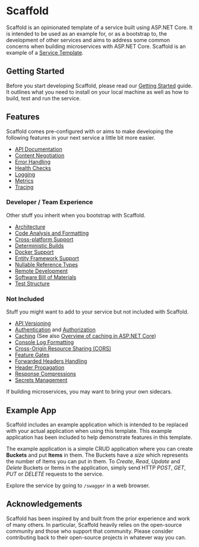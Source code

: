 # Scaffold

Scaffold is an opinionated template of a service built using ASP.NET Core. It is intended to be used as an example for, or as a bootstrap to, the development of other services and aims to address some common concerns when building microservices with ASP.NET Core. Scaffold is an example of a [Service Template](https://www.thoughtworks.com/radar/techniques/tailored-service-templates).

## Getting Started

Before you start developing Scaffold, please read our [Getting Started](./Docs/GettingStarted.md) guide. It outlines what you need to install on your local machine as well as how to build, test and run the service.

## Features

Scaffold comes pre-configured with or aims to make developing the following features in your next service a little bit more easier.

- [API Documentation](./Docs/ApiDocumentation.md)
- [Content Negotiation](./Docs/ContentNegotiation.md)
- [Error Handling](./Docs/ErrorHandling.md)
- [Health Checks](./Docs/HealthChecks.md)
- [Logging](./Docs/Logging.md)
- [Metrics](./Docs/Metrics.md)
- [Tracing](./Docs/Tracing.md)

### Developer / Team Experience

Other stuff you inherit when you bootstrap with Scaffold.

- [Architecture](./Docs/Architecture.md)
- [Code Analysis and Formatting](./Docs/CodeAnalysisAndFormatting.md)
- [Cross-platform Support](./Docs/CrossPlatformSupport.md)
- [Deterministic Builds](./Docs/DeterministicBuilds.md)
- [Docker Support](./Docs/Docker.md)
- [Entity Framework Support](./Docs/EntityFramework.md)
- [Nullable Reference Types](./Docs/NullableReferenceTypes.md)
- [Remote Development](./Docs/RemoteDevelopment.md)
- [Software Bill of Materials](./Docs/SoftwareBillOfMaterials.md)
- [Test Structure](./Docs/TestStructure.md)

### Not Included

Stuff you might want to add to your service but not included with Scaffold.

- [API Versioning](https://github.com/Microsoft/aspnet-api-versioning)
- [Authentication](https://learn.microsoft.com/aspnet/core/security/authentication) and [Authorization](https://learn.microsoft.com/aspnet/core/security/authorization)
- [Caching](https://learn.microsoft.com/dotnet/core/extensions/caching) (See also [Overview of caching in ASP.NET Core](https://learn.microsoft.com/aspnet/core/performance/caching/overview))
- [Console Log Formatting](https://learn.microsoft.com/dotnet/core/extensions/console-log-formatter)
- [Cross-Origin Resource Sharing (CORS)](https://learn.microsoft.com/aspnet/core/security/cors)
- [Feature Gates](https://github.com/hannahchan/FeatureGates.Net)
- [Forwarded Headers Handling](https://learn.microsoft.com/aspnet/core/host-and-deploy/proxy-load-balancer)
- [Header Propagation](https://learn.microsoft.com/aspnet/core/fundamentals/http-requests#header-propagation-middleware)
- [Response Compressions](https://learn.microsoft.com/aspnet/core/performance/response-compression)
- [Secrets Management](https://learn.microsoft.com/aspnet/core/security/app-secrets)

If building microservices, you may want to bring your own sidecars.

## Example App

Scaffold includes an example application which is intended to be replaced with your actual application when using this template. This example application has been included to help demonstrate features in this template.

The example application is a simple CRUD application where you can create **Buckets** and put **Items** in them. The Buckets have a _size_ which represents the number of Items you can put in them. To _Create_, _Read_, _Update_ and _Delete_ Buckets or Items in the application, simply send HTTP _POST_, _GET_, _PUT_ or _DELETE_ requests to the service.

Explore the service by going to `/swagger` in a web browser.

## Acknowledgements

Scaffold has been inspired by and built from the prior experience and work of many others. In particular, Scaffold heavily relies on the open-source community and those who support that community. Please consider contributing back to their open-source projects in whatever way you can.
